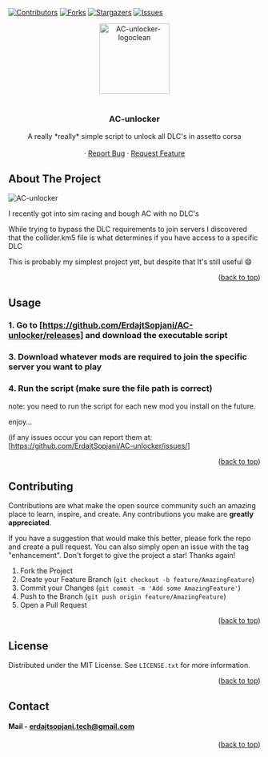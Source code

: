  <a name="readme-top"></a>


<!-- PROJECT SHIELDS -->
<!--
*** I'm using markdown "reference style" links for readability.
*** Reference links are enclosed in brackets [ ] instead of parentheses ( ).
*** See the bottom of this document for the declaration of the reference variables
*** for contributors-url, forks-url, etc. This is an optional, concise syntax you may use.
*** https://www.markdownguide.org/basic-syntax/#reference-style-links
-->
[![Contributors][contributors-shield]][contributors-url]
[![Forks][forks-shield]][forks-url]
[![Stargazers][stars-shield]][stars-url]
[![Issues][issues-shield]][issues-url]


<!-- PROJECT LOGO -->
<div align="center">
    <img src="https://github.com/user-attachments/assets/fcd92ffe-2ad9-4a3e-929f-29803615317d" width="140" height="140" alt="AC-unlocker-logoclean">
</div>

<br />
<div align="center">

  <h3 align="center">AC-unlocker</h3>

  <p align="center">
    A really *really* simple script to unlock all DLC's in assetto corsa
    <br />
    <br />
    ·
    <a href="https://github.com/ErdajtSopjani/AC-unlocker/issues">Report Bug</a>
    ·
    <a href="https://github.com/ErdajtSopjani/AC-unlocker/issues">Request Feature</a>
  </p>
</div>


<!-- ABOUT THE PROJECT -->
## About The Project

![AC-unlocker](https://github.com/ErdajtSopjani/AC-unlocker/assets/120386306/9d13a553-fb82-4b4f-9650-0a7d5152d644)

I recently got into sim racing and bough AC with no DLC's

While trying to bypass the DLC requirements to join servers I discovered that the collider.km5 file is what determines if you have access to a specific DLC

This is probably my simplest project yet, but despite that It's still useful :smile:


<p align="right">(<a href="#readme-top">back to top</a>)</p>



<!-- USAGE EXAMPLES -->
## Usage

### 1. Go to [https://github.com/ErdajtSopjani/AC-unlocker/releases] and download the executable script
### 3. Download whatever mods are required to join the specific server you want to play
### 4. Run the script (make sure the file path is correct)

note: you need to run the script for each new mod you install on the future.

enjoy...

(if any issues occur you can report them at: [https://github.com/ErdajtSopjani/AC-unlocker/issues/]
<br>


<p align="right">(<a href="#readme-top">back to top</a>)</p>





<!-- CONTRIBUTING -->
## Contributing

Contributions are what make the open source community such an amazing place to learn, inspire, and create. Any contributions you make are **greatly appreciated**.

If you have a suggestion that would make this better, please fork the repo and create a pull request. You can also simply open an issue with the tag "enhancement".
Don't forget to give the project a star! Thanks again!

1. Fork the Project
2. Create your Feature Branch (`git checkout -b feature/AmazingFeature`)
3. Commit your Changes (`git commit -m 'Add some AmazingFeature'`)
4. Push to the Branch (`git push origin feature/AmazingFeature`)
5. Open a Pull Request

<p align="right">(<a href="#readme-top">back to top</a>)</p>



<!-- LICENSE -->
## License

Distributed under the MIT License. See `LICENSE.txt` for more information.

<p align="right">(<a href="#readme-top">back to top</a>)</p>



<!-- CONTACT -->
## Contact

#### Mail - erdajtsopjani.tech@gmail.com


<p align="right">(<a href="#readme-top">back to top</a>)</p>






<!-- MARKDOWN LINKS & IMAGES -->
<!-- https://www.markdownguide.org/basic-syntax/#reference-style-links -->
[contributors-shield]: https://img.shields.io/github/contributors/ErdajtSopjani/AC-unlocker.svg?style=for-the-badge
[contributors-url]: https://github.com/ErdajtSopjani/AC-unlocker/graphs/contributors
[forks-shield]: https://img.shields.io/github/forks/ErdajtSopjani/AC-unlocker.svg?style=for-the-badge
[forks-url]: https://github.com/ErdajtSopjani/AC-unlocker/network/members
[stars-shield]: https://img.shields.io/github/stars/ErdajtSopjani/AC-unlocker.svg?style=for-the-badge
[stars-url]: https://github.com/ErdajtSopjani/AC-unlocker/stargazers
[issues-shield]: https://img.shields.io/github/issues/ErdajtSopjani/AC-unlocker.svg?style=for-the-badge
[issues-url]: https://github.com/ErdajtSopjani/AC-unlocker/issues
[license-shield]: https://img.shields.io/github/license/ErdajtSopjani/AC-unlocker.svg?style=for-the-badge
[license-url]: https://github.com/ErdajtSopjani/AC-unlocker/blob/master/LICENSE.txt

